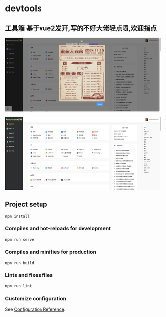 # devtools
## 工具箱 基于vue2发开,写的不好大佬轻点喷,欢迎指点

![Image text](./src/assets/v2.1.17-1.jpg)

![Image text](./src/assets/v2.1.17.png)


## Project setup

```
npm install
```

### Compiles and hot-reloads for development
```
npm run serve
```

### Compiles and minifies for production
```
npm run build
```

### Lints and fixes files
```
npm run lint
```

### Customize configuration
See [Configuration Reference](https://cli.vuejs.org/config/).
